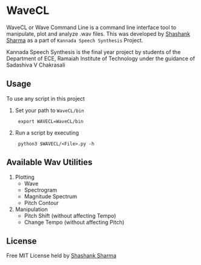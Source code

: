 # WaveCL

WaveCL or Wave Command Line is a command line interface tool to manipulate, plot and analyze .wav files. This was developed by [Shashank Sharma](mailto:shashankrnr32@gmail.com) as a part of `Kannada Speech Synthesis` Project. 

Kannada Speech Synthesis is the final year project by students of the Department of ECE, Ramaiah Institute of Technology under the guidance of Sadashiva V Chakrasali

## Usage

To use any script in this project

1. Set your path to `WaveCL/bin`

		export WAVECL=WaveCL/bin

2. Run a script by executing

		python3 $WAVECL/<File>.py -h

## Available Wav Utilities

1. Plotting
	- Wave
	- Spectrogram
	- Magnitude Spectrum
	- Pitch Contour
2. Manipulation
	- Pitch Shift (without affecting Tempo)
	- Change Tempo (without affecting Pitch)

## License

Free MIT License held by [Shashank Sharma](mailto:shashankrnr32@gmail.com)


